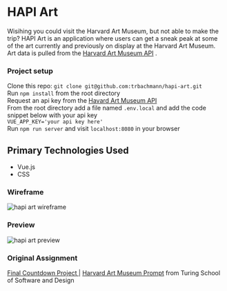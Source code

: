 # HAPI Art
Wisihing you could visit the Harvard Art Museum, but not able to make the trip? HAPI Art is an application where users can get a sneak peak at some of the art currently and previously on display at the Harvard Art Museum. Art data is pulled from the [Harvard Art Museum API](https://www.harvardartmuseums.org/collections/api)  . 

### Project setup
Clone this repo: `git clone git@github.com:trbachmann/hapi-art.git`  
Run `npm install` from the root directory  
Request an api key from the [Havard Art Museum API](https://www.harvardartmuseums.org/collections/api)  
From the root directory add a file named `.env.local` and add the code snippet below with your api key  
```VUE_APP_KEY='your api key here'```  
Run `npm run server` and visit `localhost:8080` in your browser

## Primary Technologies Used
* Vue.js
* CSS

### Wireframe
![hapi art wireframe](https://user-images.githubusercontent.com/40586291/56177493-0f7f4480-5fbc-11e9-9bfb-e35abd1db370.png)

### Preview
![hapi art preview](hapi-preview.gif)
### Original Assignment
[Final Countdown Project ](http://frontend.turing.io/projects/final-countdown.html) | [Harvard Art Museum Prompt](https://gist.github.com/letakeane/16882c0604830c5482b25431a6a6cb19) from Turing School of Software and Design